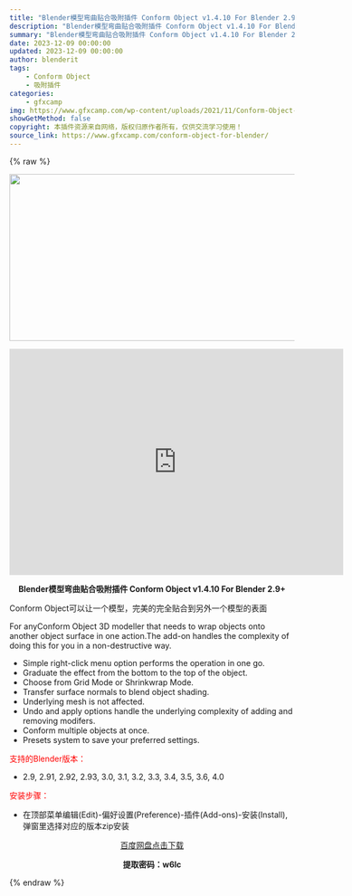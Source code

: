 ```yaml
---
title: "Blender模型弯曲贴合吸附插件 Conform Object v1.4.10 For Blender 2.9+"
description: "Blender模型弯曲贴合吸附插件 Conform Object v1.4.10 For Blender 2.9+ Conform Object可以让一个模型，完美的完全贴合到另外一个模型的表面 Fo..."
summary: "Blender模型弯曲贴合吸附插件 Conform Object v1.4.10 For Blender 2.9+ Conform Object可以让一个模型，完美的完全贴合到另外一个模型的表面 Fo..."
date: 2023-12-09 00:00:00
updated: 2023-12-09 00:00:00
author: blenderit
tags: 
    - Conform Object
    - 吸附插件
categories:
    - gfxcamp
img: https://www.gfxcamp.com/wp-content/uploads/2021/11/Conform-Object-v1.0.0-For-Blender-2.9.jpg
showGetMethod: false
copyright: 本插件资源来自网络，版权归原作者所有，仅供交流学习使用！
source_link: https://www.gfxcamp.com/conform-object-for-blender/
---
```


{% raw %}
<div><p><img decoding="async" class="aligncenter size-full wp-image-100550" src="https://www.gfxcamp.com/wp-content/uploads/2021/11/Conform-Object-v1.0.0-For-Blender-2.9.jpg" data-src="https://www.gfxcamp.com/wp-content/uploads/2021/11/Conform-Object-v1.0.0-For-Blender-2.9.jpg" alt="" width="590" height="295" data-srcset="https://www.gfxcamp.com/wp-content/uploads/2021/11/Conform-Object-v1.0.0-For-Blender-2.9.jpg 590w, https://www.gfxcamp.com/wp-content/uploads/2021/11/Conform-Object-v1.0.0-For-Blender-2.9-150x75.jpg 150w" data-sizes="(max-width: 590px) 100vw, 590px"></p><p style="text-align: center;"><iframe loading="lazy" src="https://player.youku.com/embed/XNTgyMjc4OTg1Ng==" width="590" height="400" frameborder="0" allowfullscreen="allowfullscreen"></iframe></p><p style="text-align: center;"><strong>Blender模型弯曲贴合吸附插件 Conform Object v1.4.10 For Blender 2.9+</strong></p><p>Conform Object可以让一个模型，完美的完全贴合到另外一个模型的表面</p><p>For anyConform Object 3D modeller that needs to wrap objects onto another object surface in one action.The add-on handles the complexity of doing this for you in a non-destructive way.</p><ul>
<li>Simple right-click menu option performs the operation in one go.</li>
<li>Graduate the effect from the bottom to the top of the object.</li>
<li>Choose from Grid Mode or Shrinkwrap Mode.</li>
<li>Transfer surface normals to blend object shading.</li>
<li>Underlying mesh is not affected.</li>
<li>Undo and apply options handle the underlying complexity of adding and removing modifers.</li>
<li>Conform multiple objects at once.</li>
<li>Presets system to save your preferred settings.</li>
</ul><p style="text-align: left;"><span style="color: #ff0000;">支持的Blender版本：</span></p><ul>
<li style="text-align: left;">2.9, 2.91, 2.92, 2.93, 3.0, 3.1, 3.2, 3.3, 3.4, 3.5, 3.6, 4.0</li>
</ul><p style="text-align: left;"><span style="color: #ff0000;">安装步骤：</span></p><ul>
<li>在顶部菜单编辑(Edit)-偏好设置(Preference)-插件(Add-ons)-安装(Install),弹窗里选择对应的版本zip安装</li>
</ul><p style="text-align: center;"><a class="maxbutton-3 maxbutton maxbutton-baidu" target="_blank" rel="noopener" href="https://pan.baidu.com/s/1yT0Ffs7UOvI4fonl4k8wDg?pwd=w6lc"><span class="mb-text">百度网盘点击下载</span></a></p><p style="text-align: center;"><strong>提取密码：w6lc</strong></p></div>
<div style="display: none">gfxcamp</div>
{% endraw %}